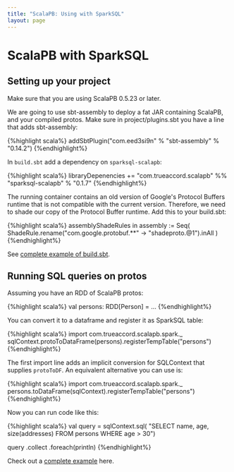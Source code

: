 ```yaml
---
title: "ScalaPB: Using with SparkSQL"
layout: page
---
```


# ScalaPB with SparkSQL

## Setting up your project

Make sure that you are using ScalaPB 0.5.23 or later.

We are going to use sbt-assembly to deploy a fat JAR containing ScalaPB, and
your compiled protos.  Make sure in project/plugins.sbt you have a line
that adds sbt-assembly:

{%highlight scala%}
addSbtPlugin("com.eed3si9n" % "sbt-assembly" % "0.14.2")
{%endhighlight%}

In `build.sbt` add a dependency on `sparksql-scalapb`:

{%highlight scala%}
libraryDepenencies += "com.trueaccord.scalapb" %% "sparksql-scalapb" % "0.1.7"
{%endhighlight%}

The running container contains an old version of Google's Protocol Buffers
runtime that is not compatible with the current version. Therefore, we need to
shade our copy of the Protocol Buffer runtime. Add this to your build.sbt:

{%highlight scala%}
assemblyShadeRules in assembly := Seq(
  ShadeRule.rename("com.google.protobuf.**" -> "shadeproto.@1").inAll
)
{%endhighlight%}

See [complete example of build.sbt](https://github.com/thesamet/sparksql-scalapb-test/blob/master/build.sbt).

## Running SQL queries on protos

Assuming you have an RDD of ScalaPB protos:

{%highlight scala%}
val persons: RDD[Person] = ...
{%endhighlight%}

You can convert it to a dataframe and register it as SparkSQL table:

{%highlight scala%}
import com.trueaccord.scalapb.spark._
sqlContext.protoToDataFrame(persons).registerTempTable("persons")
{%endhighlight%}

The first import line adds an implicit conversion for SQLContext that supplies
`protoToDF`. An equivalent alternative you can use is:

{%highlight scala%}
import com.trueaccord.scalapb.spark._
persons.toDataFrame(sqlContext).registerTempTable("persons")
{%endhighlight%}

Now you can run code like this:

{%highlight scala%}
val query = sqlContext.sql(
  "SELECT name, age, size(addresses) FROM persons WHERE age > 30")

query
  .collect
  .foreach(println)
{%endhighlight%}

Check out a [complete example](https://github.com/thesamet/sparksql-scalapb-test) here.
